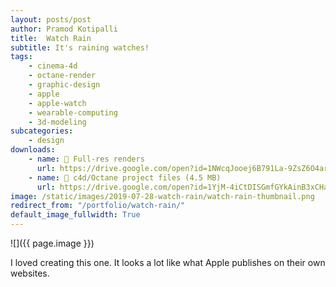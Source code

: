 ```yaml
---
layout: posts/post
author: Pramod Kotipalli
title:  Watch Rain
subtitle: It's raining watches!
tags:
    - cinema-4d
    - octane-render
    - graphic-design
    - apple
    - apple-watch
    - wearable-computing
    - 3d-modeling
subcategories:
    - design
downloads:
    - name: 💾 Full-res renders
      url: https://drive.google.com/open?id=1NWcqJooej6B791La-9ZsZ6O4ar9v4Bvm
    - name: 🎥 c4d/Octane project files (4.5 MB)
      url: https://drive.google.com/open?id=1YjM-4iCtDISGmfGYkAinB3xCHavzP3rm
image: /static/images/2019-07-28-watch-rain/watch-rain-thumbnail.png
redirect_from: "/portfolio/watch-rain/"
default_image_fullwidth: True
---
```


![]({{ page.image }})

I loved creating this one. It looks a lot like what Apple publishes on their own websites.
